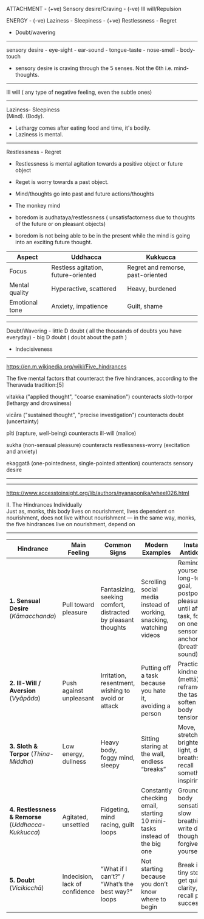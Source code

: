 


ATTACHMENT - (+ve) Sensory desire/Craving
             - (-ve) Ill will/Repulsion 

ENERGY   - (-ve) Laziness - Sleepiness
         - (+ve) Restlessness - Regret

- Doubt/wavering


-----------

sensory desire - eye-sight
              - ear-sound
              - tongue-taste
              - nose-smell
              - body-touch

-  sensory desire is craving through the 5 senses. Not the 6th i.e. mind-thoughts.

------------

Ill will ( any type of negative feeling, even the subtle ones)

-----------

 Laziness- Sleepiness  
(Mind).        (Body). 

- Lethargy comes after eating food and time, it's bodily.
- Laziness is mental.


---------------

Restlessness - Regret

- Restlessness is mental agitation towards a positive object or future object 
- Reget is worry towards a past object.


- Mind/thoughts go into past and future actions/thoughts 

- The monkey mind

- boredom is audhataya/restlessness ( unsatisfactorness due to thoughts of the future or on pleasant objects)
- boredom is not being able to be in the present while the mind is going into an exciting future thought.



| Aspect         | Uddhacca                            | Kukkucca                          |
| -------------- | ----------------------------------- | --------------------------------- |
| Focus          | Restless agitation, future-oriented | Regret and remorse, past-oriented |
| Mental quality | Hyperactive, scattered              | Heavy, burdened                   |
| Emotional tone | Anxiety, impatience                 | Guilt, shame                      |

---------

Doubt/Wavering - little D doubt ( all the thousands of doubts you have everyday)
               - big D doubt ( doubt about the path )

- Indecisiveness

------

https://en.m.wikipedia.org/wiki/Five_hindrances


The five mental factors that counteract the five hindrances, according to the Theravada tradition:[5]

vitakka ("applied thought", "coarse examination") counteracts sloth-torpor (lethargy and drowsiness)

vicāra ("sustained thought", "precise investigation") counteracts doubt (uncertainty)

pīti (rapture, well-being) counteracts ill-will (malice)

sukha (non-sensual pleasure) counteracts restlessness-worry (excitation and anxiety)

ekaggatā (one-pointedness, single-pointed attention) counteracts sensory desire


-------



-------

https://www.accesstoinsight.org/lib/authors/nyanaponika/wheel026.html

II. The Hindrances Individually  
Just as, monks, this body lives on nourishment, lives dependent on nourishment, does not live without nourishment — in the same way, monks, the five hindrances live on nourishment, depend on

-----

| Hindrance                                           | Main Feeling                   | Common Signs                                                  | Modern Examples                                                          | Instant Antidotes                                                                                                  |
| --------------------------------------------------- | ------------------------------ | ------------------------------------------------------------- | ------------------------------------------------------------------------ | ------------------------------------------------------------------------------------------------------------------ |
| **1. Sensual Desire** (_Kāmacchanda_)               | Pull toward pleasure           | Fantasizing, seeking comfort, distracted by pleasant thoughts | Scrolling social media instead of working, snacking, watching videos     | Remind yourself of long-term goal, postpone pleasure until after task, focus on one sensory anchor (breath, sound) |
| **2. Ill-Will / Aversion** (_Vyāpāda_)              | Push against unpleasant        | Irritation, resentment, wishing to avoid or attack            | Putting off a task because you hate it, avoiding a person                | Practice kindness (mettā), reframe the task, soften body tension                                                   |
| **3. Sloth & Torpor** (_Thīna-Middha_)              | Low energy, dullness           | Heavy body, foggy mind, sleepy                                | Sitting staring at the wall, endless “breaks”                            | Move, stretch, brighten light, deep breaths, recall something inspiring                                            |
| **4. Restlessness & Remorse** (_Uddhacca-Kukkucca_) | Agitated, unsettled            | Fidgeting, mind racing, guilt loops                           | Constantly checking email, starting 10 mini-tasks instead of the big one | Ground in body sensations, slow breathing, write down thoughts, forgive yourself                                   |
| **5. Doubt** (_Vicikicchā_)                         | Indecision, lack of confidence | “What if I can’t?” / “What’s the best way?” loops             | Not starting because you don’t know where to begin                       | Break into tiny steps, get quick clarity, recall past success                                                      |
